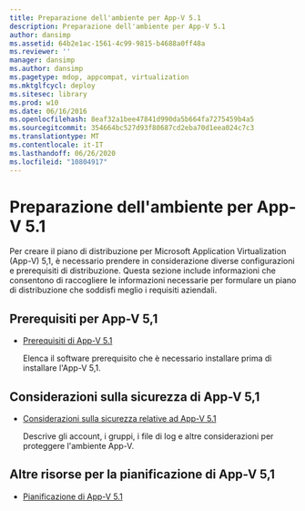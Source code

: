 ```yaml
---
title: Preparazione dell'ambiente per App-V 5.1
description: Preparazione dell'ambiente per App-V 5.1
author: dansimp
ms.assetid: 64b2e1ac-1561-4c99-9815-b4688a0ff48a
ms.reviewer: ''
manager: dansimp
ms.author: dansimp
ms.pagetype: mdop, appcompat, virtualization
ms.mktglfcycl: deploy
ms.sitesec: library
ms.prod: w10
ms.date: 06/16/2016
ms.openlocfilehash: 8eaf32a1bee47841d990da5b664fa7275459b4a5
ms.sourcegitcommit: 354664bc527d93f80687cd2eba70d1eea024c7c3
ms.translationtype: MT
ms.contentlocale: it-IT
ms.lasthandoff: 06/26/2020
ms.locfileid: "10804917"
---
```

# Preparazione dell'ambiente per App-V 5.1


Per creare il piano di distribuzione per Microsoft Application Virtualization (App-V) 5,1, è necessario prendere in considerazione diverse configurazioni e prerequisiti di distribuzione. Questa sezione include informazioni che consentono di raccogliere le informazioni necessarie per formulare un piano di distribuzione che soddisfi meglio i requisiti aziendali.

## Prerequisiti per App-V 5,1


-   [Prerequisiti di App-V 5.1](app-v-51-prerequisites.md)

    Elenca il software prerequisito che è necessario installare prima di installare l'App-V 5,1.

## Considerazioni sulla sicurezza di App-V 5,1


-   [Considerazioni sulla sicurezza relative ad App-V 5.1](app-v-51-security-considerations.md)

    Descrive gli account, i gruppi, i file di log e altre considerazioni per proteggere l'ambiente App-V.






## <a href="" id="other-resources-for-app-v-5-1-planning-"></a>Altre risorse per la pianificazione di App-V 5,1


-   [Pianificazione di App-V 5.1](planning-for-app-v-51.md)

 

 





